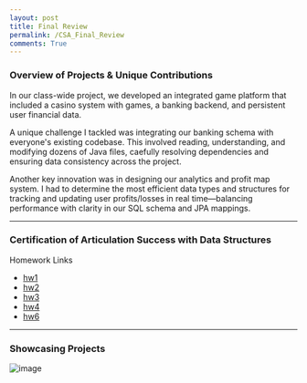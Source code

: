 ```yaml
---
layout: post
title: Final Review
permalink: /CSA_Final_Review
comments: True
---
```


### Overview of Projects & Unique Contributions

In our class-wide project, we developed an integrated game platform that included a casino system with games, a banking backend, and persistent user financial data.

A unique challenge I tackled was integrating our banking schema with everyone's existing codebase. This involved reading, understanding, and modifying dozens of Java files, caefully resolving dependencies and ensuring data consistency across the project.

Another key innovation was in designing our analytics and profit map system. I had to determine the most efficient data types and structures for tracking and updating user profits/losses in real time—balancing performance with clarity in our SQL schema and JPA mappings.

---

### Certification of Articulation Success with Data Structures

Homework Links
- [hw1]({{site.baseurl}}/hw_2)
- [hw2]({{site.baseurl}}/hw_3)
- [hw3]({{site.baseurl}}/hw_4)
- [hw4]({{site.baseurl}}/hw_5)
- [hw6]({{site.baseurl}}/hw_6)

---

### Showcasing Projects 

![image]({{site.baseurl}}/images/2025_n&tm.png)


